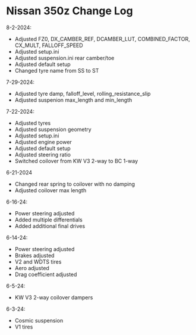 # Nissan 350z Change Log

8-2-2024:
- Adjusted FZ0, DX_CAMBER_REF, DCAMBER_LUT, COMBINED_FACTOR, CX_MULT, FALLOFF_SPEED
- Adjusted setup.ini
- Adjusted suspension.ini rear camber/toe
- Adjusted default setup
- Changed tyre name from SS to ST

7-29-2024:
- Adjusted tyre damp, falloff_level, rolling_resistance_slip
- Adjusted suspenion max_length and min_length

7-22-2024:
- Adjusted tyres
- Adjusted suspension geometry
- Adjusted setup.ini
- Adjusted engine power
- Adjusted default setup
- Adjusted steering ratio
- Switched coilover from KW V3 2-way to BC 1-way

6-21-2024
- Changed rear spring to coilover with no damping
- Adjusted coilover max length

6-16-24:
- Power steering adjusted
- Added multiple differentials
- Added additional final drives

6-14-24:
- Power steering adjusted
- Brakes adjusted
- V2 and WDTS tires
- Aero adjusted
- Drag coefficient adjusted

6-5-24:
- KW V3 2-way coilover dampers

6-3-24:
- Cosmic suspension
- V1 tires